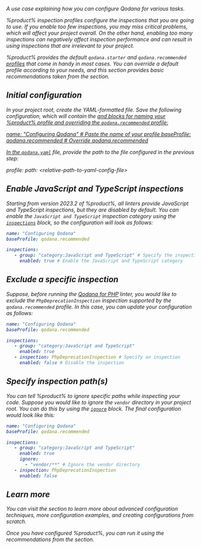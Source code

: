 [//]: # (title: Configure Qodana your way)

<var name="wiki-glob" value="https://en.wikipedia.org/wiki/Glob_(programming)"/>
<var name="idea-scopes" value="https://www.jetbrains.com/help/idea/scope-language-syntax-reference.html"/>

<link-summary>A use case explaining how you can configure Qodana for various tasks.</link-summary>

%product% inspection profiles configure the inspections that you are going to use. If you enable too few inspections, you may 
miss critical problems, which will affect your project overall. On the other hand, enabling too many inspections 
can negatively affect inspection performance and can result in using inspections that are irrelevant to your project. 

%product% provides the default `qodana.starter` and `qodana.recommended` [profiles](inspection-profiles.md#inspection-profiles-existing-profiles) that come in handy in most 
cases. You can override a default profile according to your needs, and this section provides basic recommendations 
taken from the [](custom-profiles.md) section.

## Initial configuration

<procedure>
   <step>
      <p>In your project root, create the YAML-formatted file. Save the following configuration, which 
    will contain the <a href="custom-profiles.md" anchor="name"/> and <a href="custom-profiles.md" anchor="baseProfile"/> 
blocks for naming your %product% profile and overriding the <code>qodana.recommended</code> profile:</p>
      <code-block lang="yaml">
      name: "Configuring Qodana" # Paste the name of your profile
      baseProfile: qodana.recommended # Override qodana.recommended
      </code-block>
   </step>
   <step>
      <p>In the <a href="qodana-yaml.md"><code>qodana.yaml</code></a> file, provide the path to the file configured in the previous step:</p> 
      <code-block lang="yaml">
      profile:
         path: &lt;relative-path-to-yaml-config-file&gt;
      </code-block>
   </step>
</procedure>

## Enable JavaScript and TypeScript inspections

Starting from version 2023.2 of %product%, all linters provide JavaScript and TypeScript inspections, but they are 
disabled by default. You can enable the `JavaScript and TypeScript` inspection category using the 
[`inspections`](custom-profiles.md#inspections-group) block, so the configuration will look as follows:

```yaml
name: "Configuring Qodana" 
baseProfile: qodana.recommended

inspections:
   - group: "category:JavaScript and TypeScript" # Specify the inspection category
     enabled: true # Enable the JavaScript and TypeScript category
```

## Exclude a specific inspection

Suppose, before running the [Qodana for PHP](qodana-php.md) linter, you would like to exclude the `PhpDeprecationInspection` 
inspection supported by the `qodana.recommended` profile. In this case, you can update your configuration as follows:

```yaml
name: "Configuring Qodana"
baseProfile: qodana.recommended

inspections:
   - group: "category:JavaScript and TypeScript"
     enabled: true
   - inspection: PhpDeprecationInspection # Specify an inspection
     enabled: false # Disable the inspection
```

## Specify inspection path(s)

You can tell %product% to ignore specific paths while inspecting your code. Suppose you would like to ignore the 
`vendor` directory in your project root. You can do this by using the [`ignore`](custom-profiles.md#inspections-group) block. The final 
configuration would look like this:

```yaml
name: "Configuring Qodana"
baseProfile: qodana.recommended

inspections:
   - group: "category:JavaScript and TypeScript"
     enabled: true
     ignore:
       - "vendor/**" # Ignore the vendor directory
   - inspection: PhpDeprecationInspection
     enabled: false
```

## Learn more

You can visit the [](custom-profiles.md) section to learn more about advanced configuration techniques, more configuration examples, 
and creating configurations from scratch.

Once you have configured %product%, you can run it using the recommendations from the [](Quick-start.topic) section.
